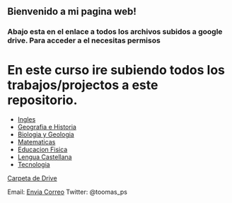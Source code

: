 ## Bienvenido a mi pagina web!


### Abajo esta en el enlace a todos los archivos subidos a google drive. Para acceder a el necesitas permisos 


# En este curso ire subiendo todos los trabajos/projectos a este repositorio.

- [Ingles](/3ESOD/ingles.html)
- [Geografia e Historia](/3ESOD/Geo.html) 
- [Biologia y Geologia](3ESOD/byg.html)
- [Matematicas](3ESOD/mates.html)
- [Educacion Fisica](3ESOD/ef.html)
- [Lengua Castellana](3ESOD/lengua.html)
- [Tecnologia](3ESOD/tecno.html)


[Carpeta de Drive](https://drive.google.com/drive/folders/1jdXK-eoW7uV3UCixzyouz_aOmzbnSsCE?usp=sharing) 


Email: [Envia Correo](mailto:4552854@alu.murciaeduca.es)
Twitter: @toomas_ps


